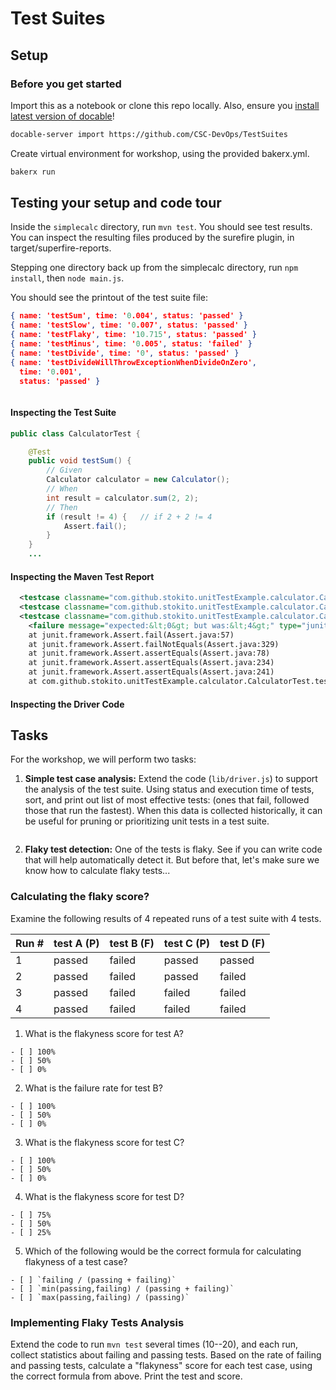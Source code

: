 # Test Suites

## Setup

### Before you get started

Import this as a notebook or clone this repo locally. Also, ensure you [install latest version of docable](https://github.com/ottomatica/docable-notebooks/blob/master/docs/install.md)!

```bash
docable-server import https://github.com/CSC-DevOps/TestSuites
```

Create virtual environment for workshop, using the provided bakerx.yml.

```bash | {type:'command', stream: true, failed_when: 'exitCode!=0'}
bakerx run
```

## Testing your setup and code tour

Inside the `simplecalc` directory, run `mvn test`. You should see test results. You can inspect the resulting files produced by the surefire plugin, in target/superfire-reports.

Stepping one directory back up from the simplecalc directory, run `npm install`, then `node main.js`.

You should see the printout of the test suite file:

```json
{ name: 'testSum', time: '0.004', status: 'passed' }
{ name: 'testSlow', time: '0.007', status: 'passed' }
{ name: 'testFlaky', time: '10.715', status: 'passed' }
{ name: 'testMinus', time: '0.005', status: 'failed' }
{ name: 'testDivide', time: '0', status: 'passed' }
{ name: 'testDivideWillThrowExceptionWhenDivideOnZero',
  time: '0.001',
  status: 'passed' }
```

``` | {type: 'terminal'}
```

#### Inspecting the Test Suite

```java
public class CalculatorTest {

	@Test
	public void testSum() {
		// Given
		Calculator calculator = new Calculator();
		// When
		int result = calculator.sum(2, 2);
		// Then
		if (result != 4) {   // if 2 + 2 != 4
			Assert.fail();
		}
	}
    ...
```

#### Inspecting the Maven Test Report

```xml
  <testcase classname="com.github.stokito.unitTestExample.calculator.CalculatorTest" name="testSum" time="0.015"/>
  <testcase classname="com.github.stokito.unitTestExample.calculator.CalculatorTest" name="testFlaky" time="7.347"/>
  <testcase classname="com.github.stokito.unitTestExample.calculator.CalculatorTest" name="testMinus" time="0.016">
    <failure message="expected:&lt;0&gt; but was:&lt;4&gt;" type="junit.framework.AssertionFailedError">junit.framework.AssertionFailedError: expected:&lt;0&gt; but was:&lt;4&gt;
	at junit.framework.Assert.fail(Assert.java:57)
	at junit.framework.Assert.failNotEquals(Assert.java:329)
	at junit.framework.Assert.assertEquals(Assert.java:78)
	at junit.framework.Assert.assertEquals(Assert.java:234)
	at junit.framework.Assert.assertEquals(Assert.java:241)
	at com.github.stokito.unitTestExample.calculator.CalculatorTest.testMinus(CalculatorTest.java:45)
```

#### Inspecting the Driver Code



## Tasks

For the workshop, we will perform two tasks: 

1. **Simple test case analysis:** Extend the code (`lib/driver.js`) to support the analysis of the test suite. Using status and execution time of tests, sort, and print out list of most effective tests: (ones that fail, followed those that run the fastest). When this data is collected historically, it can be useful for pruning or prioritizing unit tests in a test suite.

``` | {type: 'terminal'}
```

2. **Flaky test detection:** One of the tests is flaky. See if you can write code that will help automatically detect it.
But before that, let's make sure we know how to calculate flaky tests...

### Calculating the flaky score?

Examine the following results of 4 repeated runs of a test suite with 4 tests.

| Run # | test A (P) | test B (F)  | test C (P) | test D (F) |
| ----- | -----    | -----   | ------ | ------ | 
| 1     | passed   | failed  | passed | passed |
| 2     | passed   | failed  | passed | failed |
| 3     | passed   | failed  | failed | failed |
| 4     | passed   | failed  | failed | failed |

1. What is the flakyness score for test A?

```js|{type:'quiz', quiz_type:'singlechoice', quiz_answers:'2'}
- [ ] 100%
- [ ] 50%
- [ ] 0%
```

2. What is the failure rate for test B?

```js|{type:'quiz', quiz_type:'singlechoice', quiz_answers:'0'}
- [ ] 100%
- [ ] 50%
- [ ] 0%
```

3. What is the flakyness score for test C?

```js|{type:'quiz', quiz_type:'singlechoice', quiz_answers:'1'}
- [ ] 100%
- [ ] 50%
- [ ] 0%
```

4. What is the flakyness score for test D?

```js|{type:'quiz', quiz_type:'singlechoice', quiz_answers:'2'}
- [ ] 75%
- [ ] 50%
- [ ] 25%
```

5. Which of the following would be the correct formula for calculating flakyness of a test case?

```js|{type:'quiz', quiz_type:'singlechoice', quiz_answers:'1'}
- [ ] `failing / (passing + failing)`
- [ ] `min(passing,failing) / (passing + failing)`
- [ ] `max(passing,failing) / (passing)`
```

### Implementing Flaky Tests Analysis

Extend the code to run `mvn test` several times (10--20), and each run, collect statistics about failing and passing tests. Based on the rate of failing and passing tests, calculate a "flakyness" score for each test case, using the correct formula from above. Print the test and score.

``` | {type: 'terminal'}
```